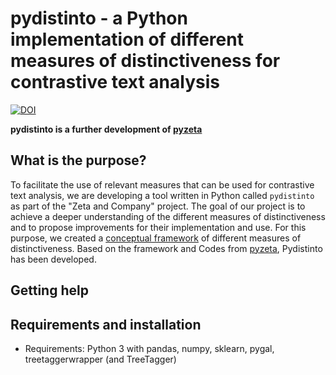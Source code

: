 # pydistinto - a Python implementation of different measures of distinctiveness for contrastive text analysis

[![DOI](https://zenodo.org/badge/384188711.svg)](https://zenodo.org/badge/latestdoi/384188711)

**pydistinto is a further development of [pyzeta](https://github.com/cligs/pyzeta)**

## What is the purpose?

To facilitate the use of relevant measures that can be used for contrastive text analysis, we are developing a tool written in Python called `pydistinto` as part of the "Zeta and Company" project. The goal of our project is to achieve a deeper understanding of the different measures of distinctiveness and to propose improvements for their implementation and use. For this purpose, we created a [conceptual framework](http://doi.org/10.5281/zenodo.5092328) of different measures of distinctiveness. Based on the framework and Codes from [pyzeta](https://github.com/cligs/pyzeta), Pydistinto has been developed.

## Getting help

## Requirements and installation

* Requirements: Python 3 with pandas, numpy, sklearn, pygal, treetaggerwrapper (and TreeTagger)
